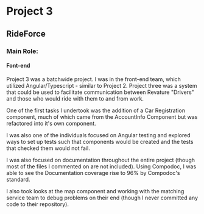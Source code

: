# Project 3
## RideForce

### Main Role:
#### Font-end

Project 3 was a batchwide project. I was in the front-end team, which utilized Angular/Typescript -
 similar to Project 2. Project three was a system that could be used to facilitate communication
 between Revature "Drivers" and those who would ride with them to and from work.

One of the first tasks I undertook was the addition of a Car Registration component, much of which
 came from the AccountInfo Component but was refactored into it's own component.

I was also one of the individuals focused on Angular testing and explored ways to set up tests such that
 components would be created and the tests that checked them would not fail.

I was also focused on documentation throughout the entire project (though most of the files I
 commented on are not included). Using Compodoc, I was able to see the Documentation coverage
 rise to 96% by Compodoc's standard.

I also took looks at the map component and working with the matching service team to debug problems
 on their end (though I never committed any code to their repository).